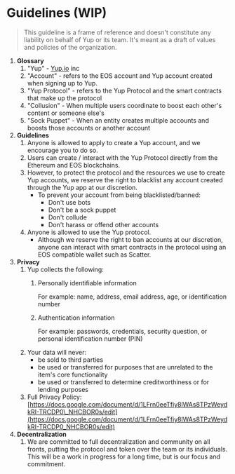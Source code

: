 # Guidelines \(WIP\)

> This guideline is a frame of reference and doesn't constitute any liability on behalf of Yup or its team. It's meant as a draft of values and policies of the organization.

1. **Glossary**
   1. "Yup" - [Yup.io](http://yup.io) inc
   2. "Account" - refers to the EOS account and Yup account created when signing up to Yup.
   3. "Yup Protocol" - refers to the Yup Protocol and the smart contracts that make up the protocol
   4. "Collusion" - When multiple users coordinate to boost each other's content or someone else's
   5. "Sock Puppet" - When an entity creates multiple accounts and boosts those accounts or another account
2. **Guidelines**
   1. Anyone is allowed to apply to create a Yup account, and we encourage you to do so.
   2. Users can create / interact with the Yup Protocol directly from the Ethereum and EOS blockchains.
   3. However, to protect the protocol and the resources we use to create Yup accounts, we reserve the right to blacklist any account created through the Yup app at our discretion.
      * To prevent your account from being blacklisted/banned:
        * Don't use bots
        * Don't be a sock puppet
        * Don't collude
        * Don't harass or offend other accounts
   4. Anyone is allowed to use the Yup protocol.
      * Although we reserve the right to ban accounts at our discretion, anyone can interact with smart contracts in the protocol using an EOS compatible wallet such as Scatter.
3. **Privacy**
   1. Yup collects the following:
      1. Personally identifiable information

         For example: name, address, email address, age, or identification number

      2. Authentication information

         For example: passwords, credentials, security question, or personal identification number \(PIN\)
   2. Your data will never:
      * be sold to third parties
      * be used or transferred for purposes that are unrelated to the item's core functionality
      * be used or transferred to determine creditworthiness or for lending purposes
   3. Full Privacy Policy: [https://docs.google.com/document/d/1LFrn0eeTfiy8lWAs8TPzWeydkRI-TRCDP0\_NHCBOR0s/edit](https://docs.google.com/document/d/1LFrn0eeTfiy8lWAs8TPzWeydkRI-TRCDP0_NHCBOR0s/edit)
4. **Decentralization**
   1. We are committed to full decentralization and community on all fronts, putting the protocol and token over the team or its individuals. This will be a work in progress for a long time, but is our focus and commitment.

